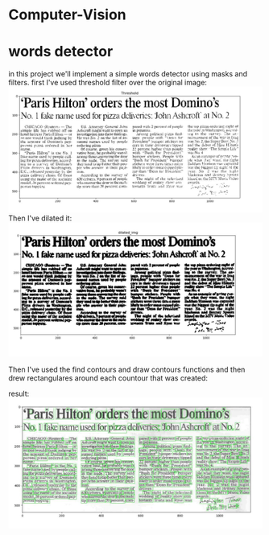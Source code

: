 # Computer-Vision
# words detector

in this project we'll implement a simple words detector using masks and filters.
first I've used threshold filter over the original image:
![alt text](https://github.com/ofhas/Computer-Vision/blob/master/Words%20detection/word1.JPG)
Then I've dilated it:
![alt text](https://github.com/ofhas/Computer-Vision/blob/master/Words%20detection/word2.JPG)

Then I've used the find contours and draw contours functions and then drew rectangulares around each countour that was created:

result:
![alt text](https://github.com/ofhas/Computer-Vision/blob/master/Words%20detection/word3.JPG)
